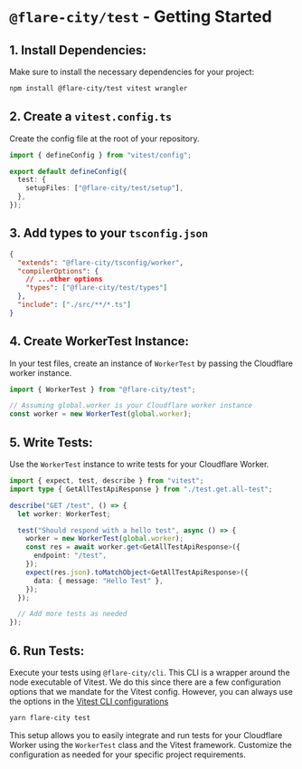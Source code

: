 # `@flare-city/test` - Getting Started

## 1. Install Dependencies:

Make sure to install the necessary dependencies for your project:

```bash
npm install @flare-city/test vitest wrangler
```

## 2. Create a `vitest.config.ts`

Create the config file at the root of your repository.

```typescript
import { defineConfig } from "vitest/config";

export default defineConfig({
  test: {
    setupFiles: ["@flare-city/test/setup"],
  },
});
```

## 3. Add types to your `tsconfig.json`

```json
{
  "extends": "@flare-city/tsconfig/worker",
  "compilerOptions": {
    // ...other options
    "types": ["@flare-city/test/types"]
  },
  "include": ["./src/**/*.ts"]
}
```

## 4. Create WorkerTest Instance:

In your test files, create an instance of `WorkerTest` by passing the Cloudflare worker instance.

```typescript
import { WorkerTest } from "@flare-city/test";

// Assuming global.worker is your Cloudflare worker instance
const worker = new WorkerTest(global.worker);
```

## 5. Write Tests:

Use the `WorkerTest` instance to write tests for your Cloudflare Worker.

```typescript
import { expect, test, describe } from "vitest";
import type { GetAllTestApiResponse } from "./test.get.all-test";

describe("GET /test", () => {
  let worker: WorkerTest;

  test("Should respond with a hello test", async () => {
    worker = new WorkerTest(global.worker);
    const res = await worker.get<GetAllTestApiResponse>({
      endpoint: "/test",
    });
    expect(res.json).toMatchObject<GetAllTestApiResponse>({
      data: { message: "Hello Test" },
    });
  });

  // Add more tests as needed
});
```

## 6. Run Tests:

Execute your tests using `@flare-city/cli`. This CLI is a wrapper around the node executable of Vitest. We do this since there are a few configuration options that we mandate for the Vitest config. However, you can always use the options in the [Vitest CLI configurations](https://vitest.dev/guide/cli.html)

```bash
yarn flare-city test
```

This setup allows you to easily integrate and run tests for your Cloudflare Worker using the `WorkerTest` class and the Vitest framework. Customize the configuration as needed for your specific project requirements.
